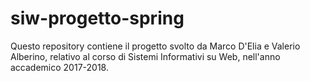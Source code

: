 # siw-progetto-spring

Questo repository contiene il progetto svolto da Marco D'Elia e Valerio Alberino, relativo al corso di Sistemi Informativi su Web, nell'anno accademico 2017-2018.
